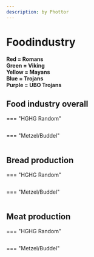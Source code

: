 ```yaml
---
description: by Phottor
---
```


# Foodindustry

**Red = Romans**\
**Green = Viking**\
**Yellow = Mayans**\
**Blue = Trojans**\
**Purple = UBO Trojans**

## Food industry overall


=== "HGHG Random"
	<figure><img src="../../assets/hghg_nahrung.png" alt=""><figcaption></figcaption></figure>


=== "Metzel/Buddel"
	<figure><img src="../../assets/metzel_nahrung.png" alt=""><figcaption></figcaption></figure>



## Bread production


=== "HGHG Random"
	<figure><img src="../../assets/hghg_brot.png" alt=""><figcaption></figcaption></figure>


=== "Metzel/Buddel"
	<figure><img src="../../assets/metzel_brot.png" alt=""><figcaption></figcaption></figure>



## **Meat production**


=== "HGHG Random"
	<figure><img src="../../assets/hghg_fleisch.png" alt=""><figcaption></figcaption></figure>


=== "Metzel/Buddel"
	<figure><img src="../../assets/metzel_fleisch.png" alt=""><figcaption></figcaption></figure>



